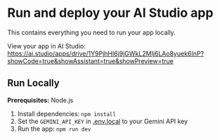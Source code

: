 # Run and deploy your AI Studio app

This contains everything you need to run your app locally.

View your app in AI Studio: https://ai.studio/apps/drive/1Y9PjhHI6j9jGWkL2MIj6LAo8yuek6InP?showCode=true&showAssistant=true&showPreview=true

## Run Locally

**Prerequisites:**  Node.js


1. Install dependencies:
   `npm install`
2. Set the `GEMINI_API_KEY` in [.env.local](.env.local) to your Gemini API key
3. Run the app:
   `npm run dev`
